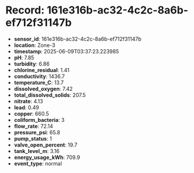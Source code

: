 # Record: 161e316b-ac32-4c2c-8a6b-ef712f31147b

- **sensor_id**: 161e316b-ac32-4c2c-8a6b-ef712f31147b
- **location**: Zone-3
- **timestamp**: 2025-06-09T03:37:23.223985
- **pH**: 7.85
- **turbidity**: 6.86
- **chlorine_residual**: 1.41
- **conductivity**: 1436.7
- **temperature_C**: 13.7
- **dissolved_oxygen**: 7.42
- **total_dissolved_solids**: 207.5
- **nitrate**: 4.13
- **lead**: 0.49
- **copper**: 660.5
- **coliform_bacteria**: 3
- **flow_rate**: 72.14
- **pressure_psi**: 65.8
- **pump_status**: 1
- **valve_open_percent**: 19.7
- **tank_level_m**: 3.16
- **energy_usage_kWh**: 709.9
- **event_type**: normal